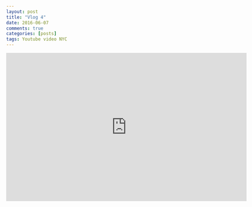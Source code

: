```yaml
---
layout: post
title: "Vlog 4"
date: 2016-06-07
comments: true
categories: [posts]
tags: Youtube video NYC
---
```


<div class="video-responsive">
<iframe width = "650" height="400" src="https://www.youtube.com/embed/BHmwDUOcoJA" frameborder="0" allowfullscreen></iframe>
</div>
